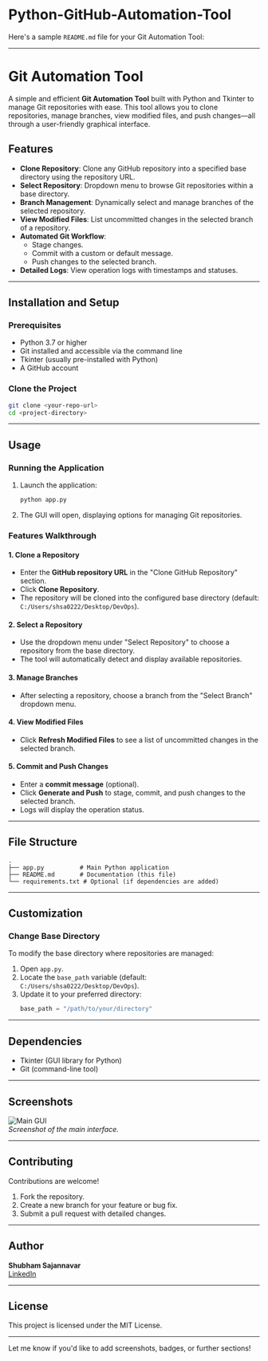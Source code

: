 # Python-GitHub-Automation-Tool
Here's a sample `README.md` file for your Git Automation Tool:

---

# Git Automation Tool

A simple and efficient **Git Automation Tool** built with Python and Tkinter to manage Git repositories with ease. This tool allows you to clone repositories, manage branches, view modified files, and push changes—all through a user-friendly graphical interface.

## Features

- **Clone Repository**: Clone any GitHub repository into a specified base directory using the repository URL.
- **Select Repository**: Dropdown menu to browse Git repositories within a base directory.
- **Branch Management**: Dynamically select and manage branches of the selected repository.
- **View Modified Files**: List uncommitted changes in the selected branch of a repository.
- **Automated Git Workflow**:
  - Stage changes.
  - Commit with a custom or default message.
  - Push changes to the selected branch.
- **Detailed Logs**: View operation logs with timestamps and statuses.

---

## Installation and Setup

### Prerequisites
- Python 3.7 or higher
- Git installed and accessible via the command line
- Tkinter (usually pre-installed with Python)
- A GitHub account

### Clone the Project
```bash
git clone <your-repo-url>
cd <project-directory>
```

---

## Usage

### Running the Application
1. Launch the application:
    ```bash
    python app.py
    ```
2. The GUI will open, displaying options for managing Git repositories.

### Features Walkthrough

#### 1. Clone a Repository
- Enter the **GitHub repository URL** in the "Clone GitHub Repository" section.
- Click **Clone Repository**.
- The repository will be cloned into the configured base directory (default: `C:/Users/shsa0222/Desktop/DevOps`).

#### 2. Select a Repository
- Use the dropdown menu under "Select Repository" to choose a repository from the base directory.
- The tool will automatically detect and display available repositories.

#### 3. Manage Branches
- After selecting a repository, choose a branch from the "Select Branch" dropdown menu.

#### 4. View Modified Files
- Click **Refresh Modified Files** to see a list of uncommitted changes in the selected branch.

#### 5. Commit and Push Changes
- Enter a **commit message** (optional).
- Click **Generate and Push** to stage, commit, and push changes to the selected branch.
- Logs will display the operation status.

---

## File Structure

```plaintext
.
├── app.py          # Main Python application
├── README.md       # Documentation (this file)
└── requirements.txt # Optional (if dependencies are added)
```

---

## Customization

### Change Base Directory
To modify the base directory where repositories are managed:
1. Open `app.py`.
2. Locate the `base_path` variable (default: `C:/Users/shsa0222/Desktop/DevOps`).
3. Update it to your preferred directory:
   ```python
   base_path = "/path/to/your/directory"
   ```

---

## Dependencies

- Tkinter (GUI library for Python)
- Git (command-line tool)

---

## Screenshots

![Main GUI](https://via.placeholder.com/500x300?text=Main+GUI)  
*Screenshot of the main interface.*

---

## Contributing

Contributions are welcome!  
1. Fork the repository.
2. Create a new branch for your feature or bug fix.
3. Submit a pull request with detailed changes.

---

## Author

**Shubham Sajannavar**  
[LinkedIn](https://www.linkedin.com/in/shubham-sajannavar/)  

---

## License

This project is licensed under the MIT License.  

---

Let me know if you'd like to add screenshots, badges, or further sections!